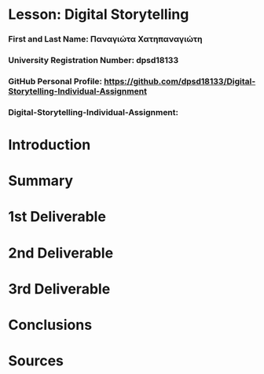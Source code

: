 # Lesson: Digital Storytelling

### First and Last Name: Παναγιώτα Χατηπαναγιώτη
### University Registration Number: dpsd18133
### GitHub Personal Profile: https://github.com/dpsd18133/Digital-Storytelling-Individual-Assignment 
### Digital-Storytelling-Individual-Assignment: 

# Introduction



# Summary


# 1st Deliverable


# 2nd Deliverable


# 3rd Deliverable 


# Conclusions


# Sources

